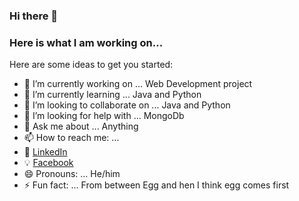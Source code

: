### Hi there 👋
### Here is what I am working on...



Here are some ideas to get you started:

- 🔭 I’m currently working on ... Web Development project
- 🌱 I’m currently learning ... Java and Python
- 👯 I’m looking to collaborate on ... Java and Python
- 🤔 I’m looking for help with ... MongoDb
- 💬 Ask me about ... Anything
- 📫 How to reach me: ... 
-   :office: [LinkedIn](https://www.linkedin.com/in/rahul-dey-9ba807204/)
-   :bulb: [Facebook](https://www.facebook.com/profile.php?id=100030550337229)
- 😄 Pronouns: ... He/him
- ⚡ Fun fact: ... From between Egg and hen I think egg comes first

